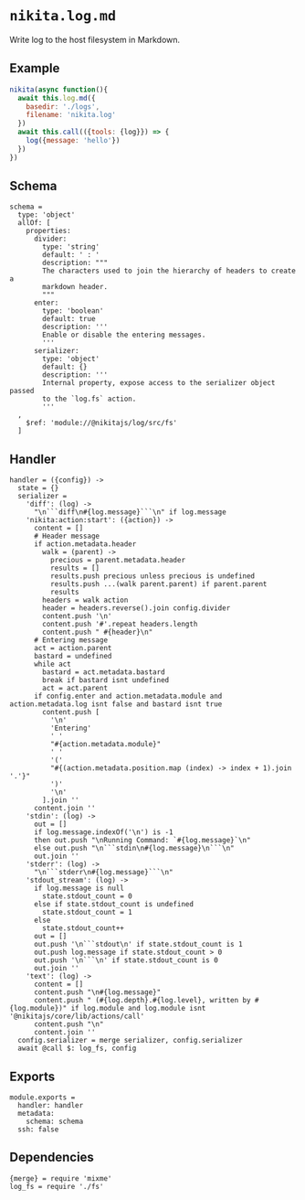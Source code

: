 
# `nikita.log.md`

Write log to the host filesystem in Markdown.

## Example

```js
nikita(async function(){
  await this.log.md({
    basedir: './logs',
    filename: 'nikita.log'
  })
  await this.call(({tools: {log}}) => {
    log({message: 'hello'})
  })
})
```

## Schema

    schema =
      type: 'object'
      allOf: [
        properties:
          divider:
            type: 'string'
            default: ' : '
            description: """
            The characters used to join the hierarchy of headers to create a
            markdown header.
            """
          enter:
            type: 'boolean'
            default: true
            description: '''
            Enable or disable the entering messages.
            '''
          serializer:
            type: 'object'
            default: {}
            description: '''
            Internal property, expose access to the serializer object passed
            to the `log.fs` action.
            '''
      ,
        $ref: 'module://@nikitajs/log/src/fs'
      ]

## Handler

    handler = ({config}) ->
      state = {}
      serializer =
        'diff': (log) ->
          "\n```diff\n#{log.message}```\n" if log.message
        'nikita:action:start': ({action}) ->
          content = []
          # Header message
          if action.metadata.header
            walk = (parent) ->
              precious = parent.metadata.header
              results = []
              results.push precious unless precious is undefined
              results.push ...(walk parent.parent) if parent.parent
              results
            headers = walk action
            header = headers.reverse().join config.divider
            content.push '\n'
            content.push '#'.repeat headers.length
            content.push " #{header}\n"
          # Entering message
          act = action.parent
          bastard = undefined
          while act
            bastard = act.metadata.bastard
            break if bastard isnt undefined
            act = act.parent
          if config.enter and action.metadata.module and action.metadata.log isnt false and bastard isnt true
            content.push [
              '\n'
              'Entering'
              ' '
              "#{action.metadata.module}"
              ' '
              '('
              "#{(action.metadata.position.map (index) -> index + 1).join '.'}"
              ')'
              '\n'
            ].join ''
          content.join ''
        'stdin': (log) ->
          out = []
          if log.message.indexOf('\n') is -1
          then out.push "\nRunning Command: `#{log.message}`\n"
          else out.push "\n```stdin\n#{log.message}\n```\n"
          out.join ''
        'stderr': (log) ->
          "\n```stderr\n#{log.message}```\n"
        'stdout_stream': (log) ->
          if log.message is null
            state.stdout_count = 0
          else if state.stdout_count is undefined
            state.stdout_count = 1
          else
            state.stdout_count++
          out = []
          out.push '\n```stdout\n' if state.stdout_count is 1
          out.push log.message if state.stdout_count > 0
          out.push '\n```\n' if state.stdout_count is 0
          out.join ''
        'text': (log) ->
          content = []
          content.push "\n#{log.message}"
          content.push " (#{log.depth}.#{log.level}, written by #{log.module})" if log.module and log.module isnt '@nikitajs/core/lib/actions/call'
          content.push "\n"
          content.join ''
      config.serializer = merge serializer, config.serializer
      await @call $: log_fs, config

## Exports

    module.exports =
      handler: handler
      metadata:
        schema: schema
      ssh: false

## Dependencies

    {merge} = require 'mixme'
    log_fs = require './fs'
